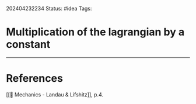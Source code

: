 202404232234
Status: #idea
Tags:

# Multiplication of the lagrangian by a constant




___
# References
[[📕 Mechanics - Landau & Lifshitz]], p.4.